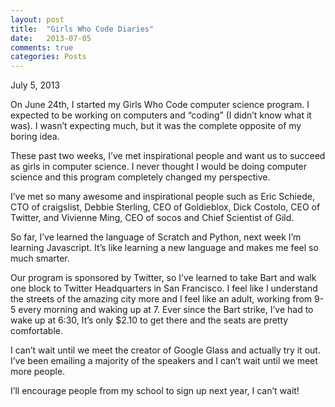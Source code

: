 ```yaml
---
layout: post
title:  "Girls Who Code Diaries"
date:   2013-07-05 
comments: true
categories: Posts
---
```


July 5, 2013

On June 24th, I started my Girls Who Code computer science program. I expected to be working on computers and “coding” (I didn’t know what it was). I wasn’t expecting much, but it was the complete opposite of my boring idea.

These past two weeks, I’ve met inspirational people and want us to succeed as girls in computer science. I never thought I would be doing computer science and this program completely changed my perspective.

I’ve met so many awesome and inspirational people such as Eric Schiede, CTO of craigslist, Debbie Sterling, CEO of Goldieblox, Dick Costolo, CEO of Twitter, and Vivienne Ming, CEO of socos and Chief Scientist of Gild.

So far, I’ve learned the language of Scratch and Python, next week I’m learning Javascript. It’s like learning a new language and makes me feel so much smarter.

Our program is sponsored by Twitter, so I’ve learned to take Bart and walk one block to Twitter Headquarters in San Francisco. I feel like I understand the streets of the amazing city more and I feel like an adult, working from 9-5 every morning and waking up at 7. Ever since the Bart strike, I’ve had to wake up at 6:30, It’s only $2.10 to get there and the seats are pretty comfortable.

I can’t wait until we meet the creator of Google Glass and actually try it out. I’ve been emailing a majority of the speakers and I can’t wait until we meet more people. 

I’ll encourage people from my school to sign up next year, I can’t wait!

